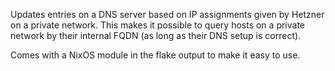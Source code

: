 Updates entries on a DNS server based on IP assignments given by Hetzner on a private network.
This makes it possible to query hosts on a private network by their internal FQDN (as long as their DNS setup is correct).

Comes with a NixOS module in the flake output to make it easy to use.
